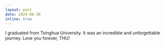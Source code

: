 ```yaml
---
layout: post
date: 2024-06-30
inline: true
---
```


I graduated from Tsinghua University. It was an incredible and unforgettable journey. Love you forever, THU!
